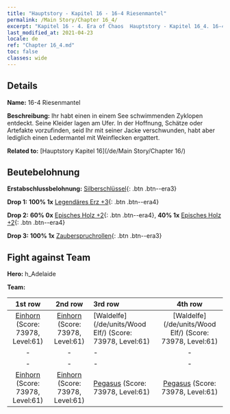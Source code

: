 ```yaml
---
title: "Hauptstory - Kapitel 16 - 16-4 Riesenmantel"
permalink: /Main Story/Chapter 16_4/
excerpt: "Kapitel 16 - 4. Era of Chaos  Hauptstory - Kapitel 16_4. 16-4 Riesenmantel"
last_modified_at: 2021-04-23
locale: de
ref: "Chapter 16_4.md"
toc: false
classes: wide
---
```


## Details

 **Name:** 16-4 Riesenmantel

 **Beschreibung:** Ihr habt einen in einem See schwimmenden Zyklopen entdeckt. Seine Kleider lagen am Ufer. In der Hoffnung, Schätze oder Artefakte vorzufinden, seid Ihr mit seiner Jacke verschwunden, habt aber lediglich einen Ledermantel mit Weinflecken ergattert.

 **Related to:** [Hauptstory Kapitel 16](/de/Main Story/Chapter 16/)

## Beutebelohnung

 **Erstabschlussbelohnung:** [Silberschlüssel](/ItemsDE/con_693/){: .btn .btn--era3}

 **Drop 1:** **100% 1x** [Legendäres Erz +3](/ItemsDE/mat_54/){: .btn .btn--era4}

 **Drop 2:** **60% 0x** [Episches Holz +2](/ItemsDE/mat_48/){: .btn .btn--era4}, **40% 1x** [Episches Holz +2](/ItemsDE/mat_48/){: .btn .btn--era4}

 **Drop 3:** **100% 1x** [Zauberspruchrollen](/ItemsDE/con_694/){: .btn .btn--era3}


## Fight against Team
 **Hero:** h_Adelaide

 **Team:**


  | 1st row | 2nd row | 3rd row | 4th row |
  |:----:|:----:|:----|:----:|
  | [Einhorn](/de/units/Unicorn/) (Score: 73978, Level:61)  | [Einhorn](/de/units/Unicorn/) (Score: 73978, Level:61)  | [Waldelfe](/de/units/Wood Elf/) (Score: 73978, Level:61)  | [Waldelfe](/de/units/Wood Elf/) (Score: 73978, Level:61)  |
  | - | - | - | - |
  | - | - | - | - |
  | [Einhorn](/de/units/Unicorn/) (Score: 73978, Level:61)  | [Einhorn](/de/units/Unicorn/) (Score: 73978, Level:61)  | [Pegasus](/de/units/Pegasus/) (Score: 73978, Level:61)  | [Pegasus](/de/units/Pegasus/) (Score: 73978, Level:61)  |


